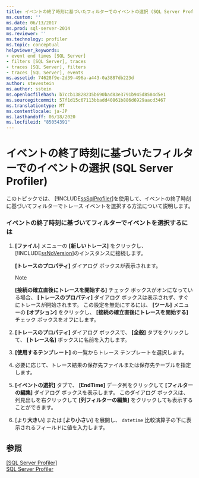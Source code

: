 ```yaml
---
title: イベントの終了時刻に基づいたフィルターでのイベントの選択 (SQL Server Profiler) | Microsoft Docs
ms.custom: ''
ms.date: 06/13/2017
ms.prod: sql-server-2014
ms.reviewer: ''
ms.technology: profiler
ms.topic: conceptual
helpviewer_keywords:
- event end times [SQL Server]
- filters [SQL Server], traces
- traces [SQL Server], filters
- traces [SQL Server], events
ms.assetid: 74628f9e-2d39-496a-a443-0a3887db223d
author: stevestein
ms.author: sstein
ms.openlocfilehash: b7ccb13828235b690bad83e3791b945d8584d5e1
ms.sourcegitcommit: 57f1d15c67113bbadd40861b886d6929aacd3467
ms.translationtype: MT
ms.contentlocale: ja-JP
ms.lasthandoff: 06/18/2020
ms.locfileid: "85054391"
---
```

# <a name="filter-events-based-on-the-event-end-time-sql-server-profiler"></a>イベントの終了時刻に基づいたフィルターでのイベントの選択 (SQL Server Profiler)
  このトピックでは、 [!INCLUDE[ssSqlProfiler](../../includes/sssqlprofiler-md.md)]を使用して、イベントの終了時刻に基づいてフィルターでトレース イベントを選択する方法について説明します。  
  
### <a name="to-filter-events-based-on-the-event-end-time"></a>イベントの終了時刻に基づいてフィルターでイベントを選択するには  
  
1.  **[ファイル]** メニューの **[新しいトレース]** をクリックし、 [!INCLUDE[ssNoVersion](../../includes/ssnoversion-md.md)]のインスタンスに接続します。  
  
     **[トレースのプロパティ]** ダイアログ ボックスが表示されます。  
  
    > [!NOTE]  
    >  **[接続の確立直後にトレースを開始する]** チェック ボックスがオンになっている場合、 **[トレースのプロパティ]** ダイアログ ボックスは表示されず、すぐにトレースが開始されます。 この設定を無効にするには、 **[ツール]** メニューの **[オプション]** をクリックし、 **[接続の確立直後にトレースを開始する]** チェック ボックスをオフにします。  
  
2.  **[トレースのプロパティ]** ダイアログ ボックスで、 **[全般]** タブをクリックして、 **[トレース名]** ボックスに名前を入力します。  
  
3.  **[使用するテンプレート]** の一覧からトレース テンプレートを選択します。  
  
4.  必要に応じて、トレース結果の保存先ファイルまたは保存先テーブルを指定します。  
  
5.  **[イベントの選択]** タブで、 **[EndTime]** データ列をクリックして **[フィルターの編集]** ダイアログ ボックスを表示します。 このダイアログ ボックスは、列見出しを右クリックして **[列フィルターの編集]** をクリックしても表示することができます。  
  
6.  [より**大きい**] または [**より小さい**] を展開し、 `datetime` 比較演算子の下に表示されるフィールドに値を入力します。  
  
## <a name="see-also"></a>参照  
 [[SQL Server Profiler]](sql-server-profiler.md)   
 [SQL Server Profiler](sql-server-profiler.md)  
  
  
